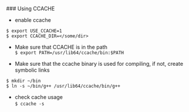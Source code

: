### Using CCACHE

- enable ccache  
```
$ export USE_CCACHE=1
$ export CCACHE_DIR=</some/dir>
```  

- Make sure that CCACHE is in the path  
`$ export PATH=/usr/lib64/ccache/bin:$PATH`  

- Make sure that the ccache binary is used for compiling, if not, create symbolic links  
```
$ mkdir ~/bin
$ ln -s ~/bin/g++ /usr/lib64/ccache/bin/g++
``` 

- check cache usage  
`$ ccache -s`
